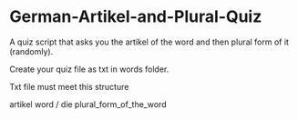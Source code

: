 # German-Artikel-and-Plural-Quiz
A quiz script that asks you the artikel of the word and then plural form of it (randomly).

Create your quiz file as txt in words folder.

Txt file must meet this structure

artikel word / die plural_form_of_the_word
